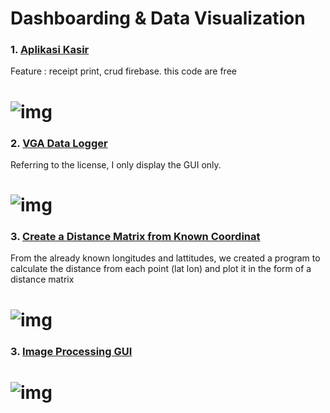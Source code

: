 # Dashboarding & Data Visualization

### 1. [Aplikasi Kasir](https://github.com/lintabong/Python-Dashboarding/tree/main/Aplikasi-Kasir)
<p>Feature : receipt print, crud firebase. this code are free</p> 

![img](https://github.com/lintabong/Python-Dashboarding/blob/main/Aplikasi-Kasir/kasir.png)
=====

### 2. [VGA Data Logger](https://github.com/lintabong/Python-Dashboarding/tree/main/VGAscale)
<p>Referring to the license, I only display the GUI only.</p>

![img](https://github.com/lintabong/Python-Dashboarding/blob/main/VGAscale/datalogger.png)
=====

### 3. [Create a Distance Matrix from Known Coordinat](https://github.com/lintabong/Dashboarding-and-Data-Visualization/tree/main/Matrix-Distance-From-LatLon)
<p>From the already known longitudes and lattitudes, we created a program to calculate the distance from each point (lat lon) and plot it in the form of a distance matrix</p>

![img](https://github.com/lintabong/Dashboarding-and-Data-Visualization/blob/main/Matrix-Distance-From-LatLon/excel.png)
=====



### 3. [Image Processing GUI]()
<p></p>

![img](https://github.com/lintabong/Data-Visualization/blob/main/ImageProcessing-GUI/image-processing.png)
=====
